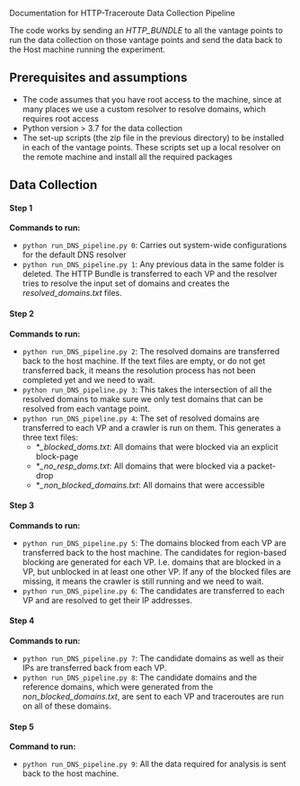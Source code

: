 Documentation for HTTP-Traceroute Data Collection Pipeline

The code works by sending an *HTTP_BUNDLE* to all the vantage points to run the data collection on those vantage points and send the data back to the Host machine running the experiment. 

## Prerequisites and assumptions

- The code assumes that you have root access to the machine, since at many places we use a custom resolver to resolve domains, which requires root access
- Python version > 3.7 for the data collection
- The set-up scripts (the zip file in the previous directory) to be installed in each of the vantage points. These scripts set up a local resolver on the remote machine and install all the required packages

## Data Collection

#### Step 1

**Commands to run:** 

- `python run_DNS_pipeline.py 0`: Carries out system-wide configurations for the default DNS resolver
- `python run_DNS_pipeline.py 1`: Any previous data in the same folder is deleted. The HTTP Bundle is transferred to each VP and the resolver tries to resolve the input set of domains and creates the *resolved_domains.txt* files.

#### Step 2

**Commands to run:** 

- `python run_DNS_pipeline.py 2`: The resolved domains are transferred back to the host machine. If the text files are empty, or do not get transferred back, it means the resolution process has not been completed yet and we need to wait.
- `python run_DNS_pipeline.py 3`: This takes the intersection of all the resolved domains to make sure we only test domains that can be resolved from each vantage point.
- `python run_DNS_pipeline.py 4`: The set of resolved domains are transferred to each VP and a crawler is run on them. This generates a three text files:
  - **_blocked_doms.txt*: All domains that were blocked via an explicit block-page
  - **_no_resp_doms.txt*: All domains that were blocked via a packet-drop
  - **_non_blocked_domains.txt*: All domains that were accessible

#### Step 3

**Commands to run:** 

- `python run_DNS_pipeline.py 5`: The domains blocked from each VP are transferred back to the host machine. The candidates for region-based blocking are generated for each VP. I.e. domains that are blocked in a VP, but unblocked in at least one other VP. If any of the blocked files are missing, it means the crawler is still running and we need to wait.
- `python run_DNS_pipeline.py 6`:  The candidates are transferred to each VP and are resolved to get their IP addresses.

#### Step 4

**Commands to run:** 

- `python run_DNS_pipeline.py 7`: The candidate domains as well as their IPs are transferred back from each VP. 
- `python run_DNS_pipeline.py 8`: The candidate domains and the reference domains, which were generated from the *non_blocked_domains.txt*, are sent to each VP and traceroutes are run on all of these domains.

#### Step 5

**Command to run:** 

- `python run_DNS_pipeline.py 9`: All the data required for analysis is sent back to the host machine.



